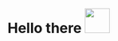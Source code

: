 <h1>Hello there <img src="https://c.tenor.com/G465PtI9pbYAAAAM/critical-ops-we-do-a-little-trolling.gif", width="50"><h1>
